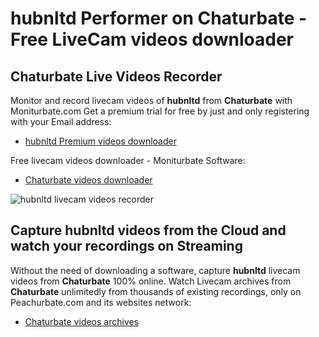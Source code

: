 # hubnltd Performer on Chaturbate - Free LiveCam videos downloader

## Chaturbate Live Videos Recorder

Monitor and record livecam videos of **hubnltd** from **Chaturbate** with Moniturbate.com
Get a premium trial for free by just and only registering with your Email address:
* [hubnltd Premium videos downloader](https://moniturbate.com/request-demo-licence-key.html)

Free livecam videos downloader - Moniturbate Software:
* [Chaturbate videos downloader](https://moniturbate.com/moniturbate-download-software.html)

![hubnltd livecam videos recorder](https://peachurnet.com/templates/moniturbate-software.png)


## Capture hubnltd videos from the Cloud and watch your recordings on Streaming

Without the need of downloading a software, capture **hubnltd** livecam videos from **Chaturbate** 100% online.
Watch Livecam archives from **Chaturbate** unlimitedly from thousands of existing recordings, only on Peachurbate.com and its websites network:
* [Chaturbate videos archives](https://peachurnet.com/)